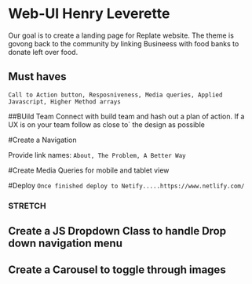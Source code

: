 # Web-UI Henry Leverette

Our goal is to create a landing page for  Replate website. The theme is govong back to the community
by linking Busineess with food banks to donate left over food.

## Must haves
`Call to Action button, Resposniveness, Media queries, Applied Javascript, Higher Method arrays`

##BUild Team
Connect with build team and hash out a plan of action. If a UX is on your team follow as close to`
the design as possible

#Create a Navigation

Provide link names: `About, The Problem, A Better Way`


#Create Media Queries for mobile and tablet view


#Deploy
`Once finished deploy to Netify.....https://www.netlify.com/`












### STRETCH ###
## Create a JS Dropdown Class to handle Drop down navigation menu 
## Create a Carousel to toggle through images

